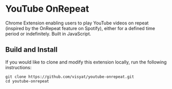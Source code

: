 # YouTube OnRepeat
Chrome Extension enabling users to play YouTube videos on repeat (inspired by the OnRepeat feature on Spotify), either for a defined time period or indefinitely. Built in JavaScript. 

<!-- 
## Motivation
I use YouTube to listen to a lot of music (that can't be found in other locations – e.g. fan-edited music, mashups, covers, etc.) while working, studying, etc. – and like to listen to my music on repeat; while some popular songs do have "1-hour versions", where people have looped the songs over and over again for a defined amount of time, this is not available for most videos. This extension solves this problem.  -->

## Build and Install 
<!-- 
This extension is available on the Chrome Extension store ... -->


If you would like to clone and modify this extension locally, run the following instructions: 
```
git clone https://github.com/visyat/youtube-onrepeat.git
cd youtube-onrepeat
```